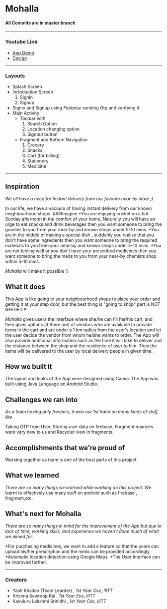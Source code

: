 # Mohalla

#### All Commits are in master branch
---

### Youtube Link
* [App Demo](https://youtu.be/u0D6fSbsSls)
* [Design](https://youtu.be/zQ4mEHUCuvY)
---

### Layouts
*  Splash Screen
*  Inrtoduction Screen
   1. Signin
   2. Signup
*  Signin and Signup using _Firebase_ sending Otp and verifying it
*  Main Activity
   * Toolbar with 
      1. Search Option
      2. Location changing option
      3. Signout button 
   * Fragment and Bottom Navigation 
      1. Grocery 
      2. Snacks
      3. Cart (for billing)
      4. Stationery
      5. Medicine 
---

## Inspiration
*We all have a need for Instant delivery from our favorite near-by store ;)*  

In our life, we have a vacuum of having instant delivery from our known neighbourhood shops.
###Imagine
*You are enjoying cricket on a hot Sunday afternoon in the comfort of your home, Naturally you will have an urge to eat snacks and drink beverages then you want someone to bring the goodies to you from your near-by and known shops under 5-10 mins.
*You are in the middle of making a special dish , suddenly you realise that you don't have some ingredients 
then you want someone to bring the required materials to you from your near-by and known shops under 5-10 mins.
*You are not feeling well or you don't have your prescribed medicines then you want someone to bring the meds to you from your near-by chemists shop within 5-10 mins.  
  
*Mohalla* will make it possible !!

## What it does
This App is like going to your neighbourhood shops to place your order and getting it at your step door, but the best thing is  "going to shop" part is NOT NEEDED !!  

*Mohalla* gives users the interface where she/he can fill her/his cart, and then gives options (if there are) of vendors who are available to provide items in the cart and are under a 1 km radius from the user's location and let the user decide the vendor from whom he/she wants to order.
The App will also provide additional information such as the time it will take to deliver and the distance between the shop and the residence of user to him. Thus the items will be delivered to the user by local delivery people in given time.

## How we built it
The layout and looks of the App were designed using Canva.
The App was built using Java Language on Android Studio.
## Challenges we ran into
*As a team having only freshers, it was our 1st hand on many kinds of stuff, like*  

 Taking OTP from User, Storing user data on firebase, Fragment nuances were very new to us and Recycler view in fragments.
## Accomplishments that we're proud of
Working together as team is one of the best parts of this project. 

## What we learned
*There are so many things we learned while working on this project.*
We learnt to effectively use many stuff on android such as firebase , fragment,etc.
## What's next for Mohalla
*There are so many things in mind for the improvement of the App but due to lack of time, working skills, and experience we haven't done much of what we aimed for.*  

*For purchasing medicines, we want to add a feature so that the users can upload his/her prescription and the meds can be provided accordingly.
*Automatic location detection using Google Maps.
*The User Interface can be improved further.

---
### Creators
* Yash Khaitan (Team Learder)
     , _1st Year Cse, IIITT_
* Krishna Sawroop Rai
      , _1st Year Ece, IIITT_
* Kavuluru Lakshmi Srinidhi 
      , _1st Year Cse, IIITT_
   
